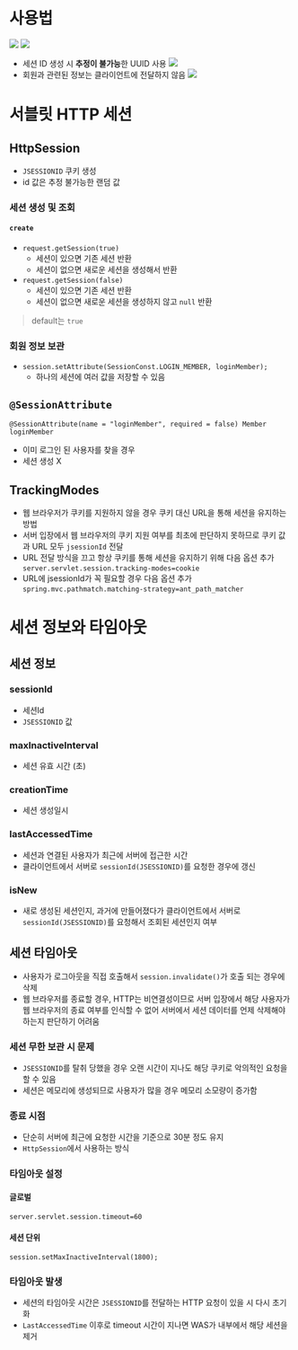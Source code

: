 # 사용법
![](https://i.imgur.com/6DlslRi.png)
![](https://i.imgur.com/ICNop1O.png)
- 세션 ID 생성 시 **추정이 불가능**한 UUID 사용
![](https://i.imgur.com/qyHwiWT.png)
- 회원과 관련된 정보는 클라이언트에 전달하지 않음
![](https://i.imgur.com/8q02ana.png)
# 서블릿 HTTP 세션
## HttpSession
- `JSESSIONID` 쿠키 생성
- id 값은 추정 불가능한 랜덤 값
### 세션 생성 및 조회
#### `create`
- `request.getSession(true)`
	- 세션이 있으면 기존 세션 반환
	- 세션이 없으면 새로운 세션을 생성해서 반환
- `request.getSession(false)`
	- 세션이 있으면 기존 세션 반환
	- 세션이 없으면 새로운 세션을 생성하지 않고 `null` 반환
> default는 `true`
### 회원 정보 보관
- `session.setAttribute(SessionConst.LOGIN_MEMBER, loginMember);`
	- 하나의 세션에 여러 값을 저장할 수 있음
## `@SessionAttribute`
`@SessionAttribute(name = "loginMember", required = false) Member loginMember`
- 이미 로그인 된 사용자를 찾을 경우
- 세션 생성 X
## TrackingModes
- 웹 브라우저가 쿠키를 지원하지 않을 경우 쿠키 대신 URL을 통해 세션을 유지하는 방법
- 서버 입장에서 웹 브라우저의 쿠키 지원 여부를 최초에 판단하지 못하므로 쿠키 값과 URL 모두 `jsessionId` 전달
- URL 전달 방식을 끄고 항상 쿠키를 통해 세션을 유지하기 위해 다음 옵션 추가
	`server.servlet.session.tracking-modes=cookie`
- URL에 jsessionId가 꼭 필요할 경우 다음 옵션 추가
	`spring.mvc.pathmatch.matching-strategy=ant_path_matcher`
# 세션 정보와 타임아웃
## 세션 정보
### sessionId
- 세션Id
- `JSESSIONID` 값
### maxInactiveInterval
- 세션 유효 시간 (초)
### creationTime
- 세션 생성일시
### lastAccessedTime
- 세션과 연결된 사용자가 최근에 서버에 접근한 시간
- 클라이언트에서 서버로 `sessionId(JSESSIONID)`를 요청한 경우에 갱신
### isNew
- 새로 생성된 세션인지, 과거에 만들어졌다가 클라이언트에서 서버로 `sessionId(JSESSIONID)`를 요청해서 조회된 세션인지 여부
## 세션 타임아웃
- 사용자가 로그아웃을 직접 호출해서 `session.invalidate()`가 호출 되는 경우에 삭제
- 웹 브라우저를 종료할 경우, HTTP는 비연결성이므로 서버 입장에서 해당 사용자가 웹 브라우저의 종료 여부를 인식할 수 없어 서버에서 세션 데이터를 언제 삭제해야 하는지 판단하기 어려움
### 세션 무한 보관 시 문제
- `JSESSIONID`를 탈취 당했을 경우 오랜 시간이 지나도 해당 쿠키로 악의적인 요청을 할 수 있음
- 세션은 메모리에 생성되므로 사용자가 많을 경우 메모리 소모량이 증가함
### 종료 시점
- 단순히 서버에 최근에 요청한 시간을 기준으로 30분 정도 유지
- `HttpSession`에서 사용하는 방식
### 타임아웃 설정
#### 글로벌
`server.servlet.session.timeout=60`
#### 세션 단위
`session.setMaxInactiveInterval(1800);`
### 타임아웃 발생
- 세션의 타임아웃 시간은 `JSESSIONID`를 전달하는 HTTP 요청이 있을 시 다시 초기화
- `LastAccessedTime` 이후로 timeout 시간이 지나면 WAS가 내부에서 해당 세션을 제거